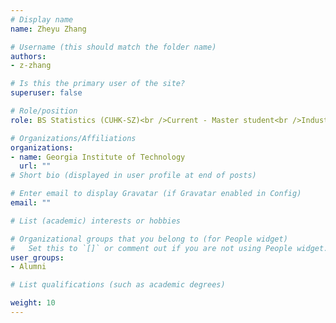 ```yaml
---
# Display name
name: Zheyu Zhang

# Username (this should match the folder name)
authors: 
- z-zhang

# Is this the primary user of the site?
superuser: false

# Role/position
role: BS Statistics (CUHK-SZ)<br />Current - Master student<br />Industrial Engineering<br />Georgia Institute of Technology

# Organizations/Affiliations
organizations:
- name: Georgia Institute of Technology
  url: ""
# Short bio (displayed in user profile at end of posts)

# Enter email to display Gravatar (if Gravatar enabled in Config)
email: ""

# List (academic) interests or hobbies

# Organizational groups that you belong to (for People widget)
#   Set this to `[]` or comment out if you are not using People widget.
user_groups: 
- Alumni

# List qualifications (such as academic degrees)

weight: 10
---
```

